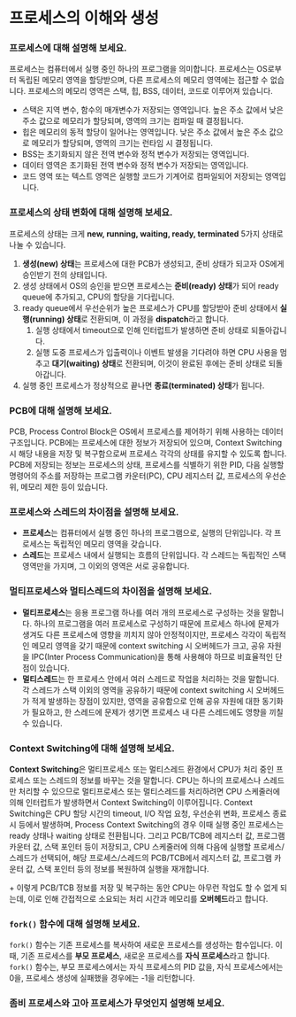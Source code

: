 # 프로세스의 이해와 생성
### 프로세스에 대해 설명해 보세요.
프로세스는 컴퓨터에서 실행 중인 하나의 프로그램을 의미합니다. 프로세스는 OS로부터 독립된 메모리 영역을 할당받으며, 다른 프로세스의 메모리 영역에는 접근할 수 없습니다.
프로세스의 메모리 영역은 스택, 힙, BSS, 데이터, 코드로 이루어져 있습니다.
- 스택은 지역 변수, 함수의 매개변수가 저장되는 영역입니다. 높은 주소 값에서 낮은 주소 값으로 메모리가 할당되며, 영역의 크기는 컴파일 때 결정됩니다.
- 힙은 메모리의 동적 할당이 일어나는 영역입니다. 낮은 주소 값에서 높은 주소 값으로 메모리가 할당되며, 영역의 크기는 런타임 시 결정됩니다.
- BSS는 초기화되지 않은 전역 변수와 정적 변수가 저장되는 영역입니다.
- 데이터 영역은 초기화된 전역 변수와 정적 변수가 저장되는 영역입니다.
- 코드 영역 또는 텍스트 영역은 실행할 코드가 기계어로 컴파일되어 저장되는 영역입니다.

### 프로세스의 상태 변화에 대해 설명해 보세요.
프로세스의 상태는 크게 **new, running, waiting, ready, terminated** 5가지 상태로 나눌 수 있습니다.
1. **생성(new) 상태**는 프로세스에 대한 PCB가 생성되고, 준비 상태가 되고자 OS에게 승인받기 전의 상태입니다.
2. 생성 상태에서 OS의 승인을 받으면 프로세스는 **준비(ready) 상태**가 되어 ready queue에 추가되고, CPU의 할당을 기다립니다.
3. ready queue에서 우선순위가 높은 프로세스가 CPU를 할당받아 준비 상태에서 **실행(running) 상태**로 전환되며, 이 과정을 **dispatch**라고 합니다.
    1. 실행 상태에서 timeout으로 인해 인터럽트가 발생하면 준비 상태로 되돌아갑니다.
    2. 실행 도중 프로세스가 입출력이나 이벤트 발생을 기다려야 하면 CPU 사용을 멈추고 **대기(waiting) 상태**로 전환되며, 이것이 완료된 후에는 준비 상태로 되돌아갑니다.
4. 실행 중인 프로세스가 정상적으로 끝나면 **종료(terminated) 상태**가 됩니다.

### PCB에 대해 설명해 보세요.
PCB, Process Control Block은 OS에서 프로세스를 제어하기 위해 사용하는 데이터 구조입니다. PCB에는 프로세스에 대한 정보가 저장되어 있으며, Context Switching 시 해당 내용을 저장 및 복구함으로써 프로세스 각각의 상태를 유지할 수 있도록 합니다. PCB에 저장되는 정보는 프로세스의 상태, 프로세스를 식별하기 위한 PID, 다음 실행할 명령어의 주소를 저장하는 프로그램 카운터(PC), CPU 레지스터 값, 프로세스의 우선순위, 메모리 제한 등이 있습니다.

### 프로세스와 스레드의 차이점을 설명해 보세요.
- **프로세스**는 컴퓨터에서 실행 중인 하나의 프로그램으로, 실행의 단위입니다. 각 프로세스는 독립적인 메모리 영역을 갖습니다.
- **스레드**는 프로세스 내에서 실행되는 흐름의 단위입니다. 각 스레드는 독립적인 스택 영역만을 가지며, 그 이외의 영역은 서로 공유합니다.

### 멀티프로세스와 멀티스레드의 차이점을 설명해 보세요.
- **멀티프로세스**는 응용 프로그램 하나를 여러 개의 프로세스로 구성하는 것을 말합니다. 하나의 프로그램을 여러 프로세스로 구성하기 때문에 프로세스 하나에 문제가 생겨도 다른 프로세스에 영향을 끼치지 않아 안정적이지만, 프로세스 각각이 독립적인 메모리 영역을 갖기 때문에 context switching 시 오버헤드가 크고, 공유 자원을 IPC(Inter Process Communication)을 통해 사용해야 하므로 비효율적인 단점이 있습니다.
- **멀티스레드**는 한 프로세스 안에서 여러 스레드로 작업을 처리하는 것을 말합니다. 각 스레드가 스택 이외의 영역을 공유하기 때문에 context switching 시 오버헤드가 적게 발생하는 장점이 있지만, 영역을 공유함으로 인해 공유 자원에 대한 동기화가 필요하고, 한 스레드에 문제가 생기면 프로세스 내 다른 스레드에도 영향을 끼칠 수 있습니다.

### Context Switching에 대해 설명해 보세요.
**Context Switching**은 멀티프로세스 또는 멀티스레드 환경에서 CPU가 처리 중인 프로세스 또는 스레드의 정보를 바꾸는 것을 말합니다. CPU는 하나의 프로세스나 스레드만 처리할 수 있으므로 멀티프로세스 또는 멀티스레드를 처리하려면 CPU 스케줄러에 의해 인터럽트가 발생하면서 Context Switching이 이루어집니다. Context Switching은 CPU 할당 시간의 timeout, I/O 작업 요청, 우선순위 변화, 프로세스 종료 시 등에서 발생하며, Process Context Switching의 경우 이때 실행 중인 프로세스는 ready 상태나 waiting 상태로 전환됩니다. 그리고 PCB/TCB에 레지스터 값, 프로그램 카운터 값, 스택 포인터 등이 저장되고, CPU 스케줄러에 의해 다음에 실행할 프로세스/스레드가 선택되어, 해당 프로세스/스레드의 PCB/TCB에서 레지스터 값, 프로그램 카운터 값, 스택 포인터 등의 정보를 복원하여 실행을 재개합니다.

\+ 이렇게 PCB/TCB 정보를 저장 및 복구하는 동안 CPU는 아무런 작업도 할 수 없게 되는데, 이로 인해 간접적으로 소요되는 처리 시간과 메모리를 **오버헤드**라고 합니다.

### ```fork()``` 함수에 대해 설명해 보세요.
```fork()``` 함수는 기존 프로세스를 복사하여 새로운 프로세스를 생성하는 함수입니다. 이때, 기존 프로세스를 **부모 프로세스**, 새로운 프로세스를 **자식 프로세스**라고 합니다. ```fork()``` 함수는, 부모 프로세스에서는 자식 프로세스의 PID 값을, 자식 프로세스에서는 0을, 프로세스 생성에 실패했을 경우에는 -1을 리턴합니다.

### 좀비 프로세스와 고아 프로세스가 무엇인지 설명해 보세요.
